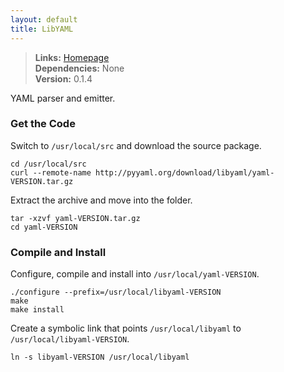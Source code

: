 ```yaml
---
layout: default
title: LibYAML
---
```



> **Links:** [Homepage](http://pyyaml.org/wiki/LibYAML)  
> **Dependencies:** None  
> **Version:** <span id="version">0.1.4</span>


YAML parser and emitter.


### Get the Code

Switch to `/usr/local/src` and download the source package.

	cd /usr/local/src
	curl --remote-name http://pyyaml.org/download/libyaml/yaml-VERSION.tar.gz

Extract the archive and move into the folder.

	tar -xzvf yaml-VERSION.tar.gz
	cd yaml-VERSION


### Compile and Install

Configure, compile and install into `/usr/local/yaml-VERSION`.

	./configure	--prefix=/usr/local/libyaml-VERSION
	make
	make install

Create a symbolic link that points `/usr/local/libyaml` to `/usr/local/libyaml-VERSION`.

	ln -s libyaml-VERSION /usr/local/libyaml
